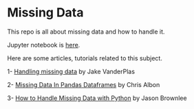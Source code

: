 # Missing Data
This repo is all about missing data and how to handle it.

Jupyter notebook is [here][6]. 

Here are some articles, tutorials related to this subject. 

1- [Handling missing data][1] by Jake VanderPlas

2- [Missing Data In Pandas Dataframes][2] by Chris Albon

3- [How to Handle Missing Data with Python][3] by Jason Brownlee




[1]: https://www.oreilly.com/learning/handling-missing-data
[2]: https://chrisalbon.com/python/pandas_missing_data.html
[3]: http://machinelearningmastery.com/handle-missing-data-python
[6]: https://nbviewer.jupyter.org/github/numanyilmaz/MissingData/blob/master/missingData.ipynb
